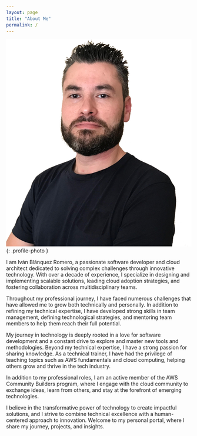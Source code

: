 ```yaml
---
layout: page
title: "About Me"
permalink: /
---
```


![My Photo](assets/images/profile_photo.png){: .profile-photo }

I am Iván Blánquez Romero, a passionate software developer and cloud architect dedicated to solving complex challenges through innovative technology. With over a decade of experience, I specialize in designing and implementing scalable solutions, leading cloud adoption strategies, and fostering collaboration across multidisciplinary teams.

Throughout my professional journey, I have faced numerous challenges that have allowed me to grow both technically and personally. In addition to refining my technical expertise, I have developed strong skills in team management, defining technological strategies, and mentoring team members to help them reach their full potential.

My journey in technology is deeply rooted in a love for software development and a constant drive to explore and master new tools and methodologies. Beyond my technical expertise, I have a strong passion for sharing knowledge. As a technical trainer, I have had the privilege of teaching topics such as AWS fundamentals and cloud computing, helping others grow and thrive in the tech industry.

In addition to my professional roles, I am an active member of the AWS Community Builders program, where I engage with the cloud community to exchange ideas, learn from others, and stay at the forefront of emerging technologies.

I believe in the transformative power of technology to create impactful solutions, and I strive to combine technical excellence with a human-centered approach to innovation. Welcome to my personal portal, where I share my journey, projects, and insights.
